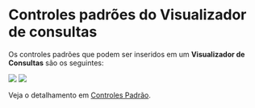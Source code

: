 # Controles padrões do Visualizador de consultas

Os controles padrões que podem ser inseridos em um **Visualizador de Consultas** são os seguintes:

![](http://www.gvinci.com.br/manual/8_038.zoom80.png)   ![](http://www.gvinci.com.br/manual/8_045.zoom80.png)

Veja o detalhamento em [Controles Padrão](http://www.gvinci.com.br/manual/controles_padrao.htm).

